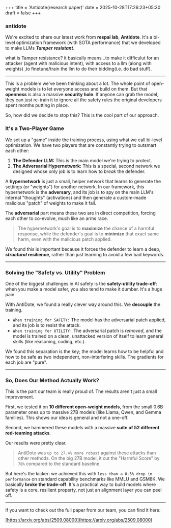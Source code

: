 
+++
title = 'Antidote(research paper)'
date = 2025-10-28T17:26:23+05:30
draft = false
+++

### antidote

We're excited to share our latest work from **respai lab**, **Antidote**. It's a bi-level optimization framework (with SOTA performance) that we developed to make LLMs ***Tamper resistant***.

what is Tamper resistance?
it basically means ..to make it difficulut for an attacker (agent with malicious intent), with access to a llm (along with weights) ,to finetune/train the llm to do their bidding(i.e. do bad stuff).

---

This is a problem we've been thinking about a lot. The whole point of open-weight models is to let everyone access and build on them. But that **openness** is also a massive **security hole**. If anyone can grab the model, they can just re-train it to ignore all the safety rules the original developers spent months putting in place.

So, how did we decide to stop this? This is the cool part of our approach.

### It's a Two-Player Game

We set up a "game" inside the training process, using what we call bi-level optimization. We have two players that are constantly trying to outsmart each other:

1.  **The Defender LLM:** This is the main model we're trying to protect.
2.  **The Adversarial Hypernetwork:** This is a special, second network we designed whose only job is to learn how to *break* the defender.

A **hypernetwork** is just a small, helper network that learns to generate the settings (or "weights") for another network.
In our framework, this hypernetwork is the **adversary**, and its job is to spy on the main LLM's internal "thoughts" (activations) and then generate a custom-made malicious "patch" of weights to make it fail.

The **adversarial** part means these two are in direct competition, forcing each other to co-evolve, much like an arms race.

> The hypernetwork's goal is to **maximize** the chance of a harmful response, while the defender's goal is to **minimize** that exact same harm, even with the malicious patch applied.

We found this is important because it forces the defender to learn a deep, ***structural* resilience**, rather than just learning to avoid a few bad keywords.

---

### Solving the "Safety vs. Utility" Problem

One of the biggest challenges in AI safety is the **safety-utility trade-off**: when you make a model safer, you also tend to make it dumber. It's a huge pain.

With AntiDote, we found a really clever way around this. We **decouple** the training.

* `When training for SAFETY:` The model has the adversarial patch applied, and its job is to resist the attack.
* `When training for UTILITY:` The adversarial patch is *removed*, and the model is trained on a clean, unattacked version of itself to learn general skills (like reasoning, coding, etc.).

We found this separation is the key; the model learns how to be helpful and how to be safe as two independent, non-interfering skills. The gradients for each job are "pure".

---

### So, Does Our Method Actually Work?

This is the part our team is really proud of. The results aren't just a small improvement.

First, we tested it on **10 different open-weight models**, from the small 0.6B parameter ones up to massive 27B models (like Llama, Qwen, and Gemma families). This shows our idea is general and not a one-off.

Second, we hammered these models with a massive **suite of 52 different red-teaming attacks**.

Our results were pretty clear.

> AntiDote was `up to 27.4% more robust` against these attacks than other methods. On the big 27B model, it cut the "Harmful Score" by `78%` compared to the standard baseline.

But here's the kicker: we achieved this with `less than a 0.5% drop in performance` on standard capability benchmarks like MMLU and GSM8K. We basically **broke the trade-off**. It's a practical way to build models where safety is a core, resilient property, not just an alignment layer you can peel off.

---

If you want to check out the full paper from our team, you can find it here:

[https://arxiv.org/abs/2509.08000](https://arxiv.org/abs/2509.08000)